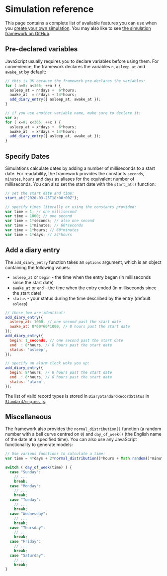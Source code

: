 # Simulation reference

This page contains a complete list of available features you can use when you [create your own simulation](simulate#create-your-own).  You may also like to see [the simulation framework on GitHub](https://github.com/sleepdiary/docs/tree/main/.vuepress/theme/page-components/Simulate.vue).

## Pre-declared variables

JavaScript usually requires you to declare variables before using them.  For convenience, the framework declares the variables `n`, `asleep_at` and `awake_at` by default:

```javascript
// this is OK because the framework pre-declares the variables:
for ( n=0; n<365; ++n ) {
  asleep_at = n*days +  6*hours;
  awake_at  = n*days + 14*hours;
  add_diary_entry({ asleep_at, awake_at });
}

// if you use another variable name, make sure to declare it:
var x;
for ( x=0; x<365; ++x ) {
  asleep_at = x*days +  6*hours;
  awake_at  = x*days + 14*hours;
  add_diary_entry({ asleep_at, awake_at });
}
```

## Specify Dates

Simulations calculate dates by adding a number of milliseconds to a start date.  For readability, the framework provides the constants `seconds`, `minutes`, `hours` and `days` as aliases for the equivalent number of milliseconds.  You can also set the start date with the `start_at()` function:

```javascript
// set the start date and time:
start_at("2020-03-25T18:00:00Z");

// specify times literally or using the constants provided:
var time = 1; // one millisecond
var time = 1000; // one second
var time = 1*seconds; // also one second
var time = 1*minutes; // 60*seconds
var time = 1*hours; // 60*minutes
var time = 1*days; // 24*hours
```

## Add a diary entry

The `add_diary_entry` function takes an `options` argument, which is an object containing the following values:

* `asleep_at` or `begin` - the time when the entry began (in milliseconds since the start date)
* `awake_at` or `end` - the time when the entry ended (in milliseconds since the start date)
* `status` - your status during the time described by the entry (default: `asleep`)

```javascript
// these two are identical:
add_diary_entry({
  asleep_at: 1000, // one second past the start date
  awake_at: 8*60*60*1000, // 8 hours past the start date
});
add_diary_entry({
  begin: 1_seconds, // one second past the start date
  end  : 8*hours, // 8 hours past the start date
  status: 'asleep',
});

// specify an alarm clock woke you up:
add_diary_entry({
  begin: 8*hours, // 8 hours past the start date
  end  : 8*hours, // 8 hours past the start date
  status: 'alarm',
});
```

The list of valid record types is stored in `DiaryStandardRecordStatus` in [`Standard/engine.js`](https://github.com/andrew-sayers/core/blob/main/src/Standard/engine.js#L31).

## Miscellaneous

The framework also provides the `normal_distribution()` function (a random number with a bell curve centred on `0`) and `day_of_week()` (the English name of the date at a specified time).  You can also use any JavaScript functionality to generate models:

```javascript
// Use various functions to calculate a time:
var time = 4*days + 2*normal_distribution()*hours + Math.random()*minutes;

switch ( day_of_week(time) ) {
  case "Sunday":
    // ...
    break;
  case "Monday":
    // ...
    break;
  case "Tueday":
    // ...
    break;
  case "Wednesday":
    // ...
    break;
  case "Thursday":
    // ...
    break;
  case "Friday":
    // ...
    break;
  case "Saturday":
    // ...
    break;
}
```
